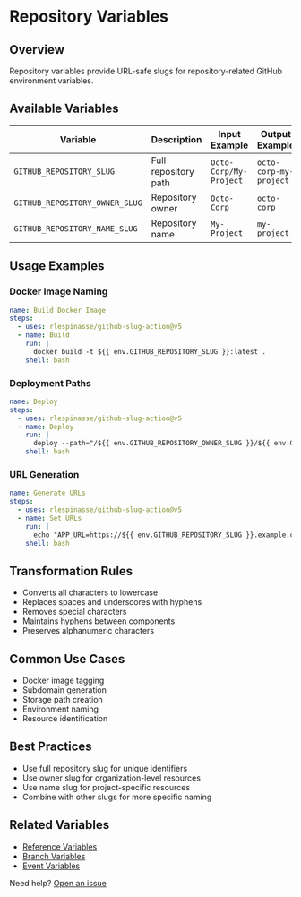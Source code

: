 # Repository Variables

## Overview

Repository variables provide URL-safe slugs for repository-related GitHub environment variables.

## Available Variables

| Variable                       | Description          | Input Example          | Output Example         |
| ------------------------------ | -------------------- | ---------------------- | ---------------------- |
| `GITHUB_REPOSITORY_SLUG`       | Full repository path | `Octo-Corp/My-Project` | `octo-corp-my-project` |
| `GITHUB_REPOSITORY_OWNER_SLUG` | Repository owner     | `Octo-Corp`            | `octo-corp`            |
| `GITHUB_REPOSITORY_NAME_SLUG`  | Repository name      | `My-Project`           | `my-project`           |

## Usage Examples

### Docker Image Naming

```yaml
name: Build Docker Image
steps:
  - uses: rlespinasse/github-slug-action@v5
  - name: Build
    run: |
      docker build -t ${{ env.GITHUB_REPOSITORY_SLUG }}:latest .
    shell: bash
```

### Deployment Paths

```yaml
name: Deploy
steps:
  - uses: rlespinasse/github-slug-action@v5
  - name: Deploy
    run: |
      deploy --path="/${{ env.GITHUB_REPOSITORY_OWNER_SLUG }}/${{ env.GITHUB_REPOSITORY_NAME_SLUG }}"
    shell: bash
```

### URL Generation

```yaml
name: Generate URLs
steps:
  - uses: rlespinasse/github-slug-action@v5
  - name: Set URLs
    run: |
      echo "APP_URL=https://${{ env.GITHUB_REPOSITORY_SLUG }}.example.com" >> $GITHUB_ENV
    shell: bash
```

## Transformation Rules

- Converts all characters to lowercase
- Replaces spaces and underscores with hyphens
- Removes special characters
- Maintains hyphens between components
- Preserves alphanumeric characters

## Common Use Cases

- Docker image tagging
- Subdomain generation
- Storage path creation
- Environment naming
- Resource identification

## Best Practices

- Use full repository slug for unique identifiers
- Use owner slug for organization-level resources
- Use name slug for project-specific resources
- Combine with other slugs for more specific naming

## Related Variables

- [Reference Variables](reference-variables.md)
- [Branch Variables](branch-variables.md)
- [Event Variables](event-variables.md)

Need help? [Open an issue](https://github.com/rlespinasse/github-slug-action/issues/new)

